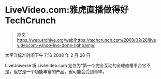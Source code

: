 # LiveVideo.com:雅虎直播做得好 TechCrunch

> 原文：<https://web.archive.org/web/https://techcrunch.com/2008/02/20/livevideocom-yahoo-live-done-right/amp/>

太平洋标准时间下午 7:16 2008 年 2 月 20 日

LiveUniverse 将 LiveVideo.com 定位为“第一个完全互动的全球直播平台它不是，但它是一个功能丰富的产品，很可能会受到青睐。